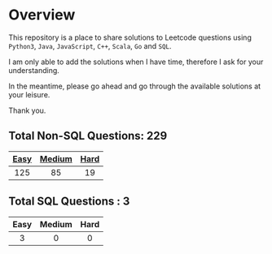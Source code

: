# Overview

This repository is a place to share solutions to Leetcode questions using `Python3`, `Java`, `JavaScript`, `C++`, `Scala`, `Go` and `SQL`.

I am only able to add the solutions when I have time, therefore I ask for your understanding.

In the meantime, please go ahead and go through the available solutions at your leisure.

Thank you.


## Total Non-SQL Questions: 229

| [Easy](https://github.com/ezryn-zaharoff/leetcode-solutions/tree/master/01-easy) | [Medium](https://github.com/ezryn-zaharoff/leetcode-solutions/tree/master/02-medium) | [Hard](https://github.com/ezryn-zaharoff/leetcode-solutions/tree/master/03-hard) |
|:-----:|:------:|:----:|
|  125  |   85   |  19  |


## Total SQL Questions : 3

| Easy | Medium | Hard |
|:----:|:------:|:----:|
|   3  |    0   |   0  |
